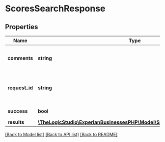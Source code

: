 # ScoresSearchResponse

## Properties
Name | Type | Description | Notes
------------ | ------------- | ------------- | -------------
**comments** | **string** | Comments with response | [optional] [default to 'test123']
**request_id** | **string** | Experian auto-generated ID for your request | [optional] 
**success** | **bool** | Response status | [optional] 
**results** | [**\TheLogicStudio\ExperianBusinessesPHP\Model\ScoresSearchResponseResults**](ScoresSearchResponseResults.md) |  | [optional] 

[[Back to Model list]](../README.md#documentation-for-models) [[Back to API list]](../README.md#documentation-for-api-endpoints) [[Back to README]](../README.md)


